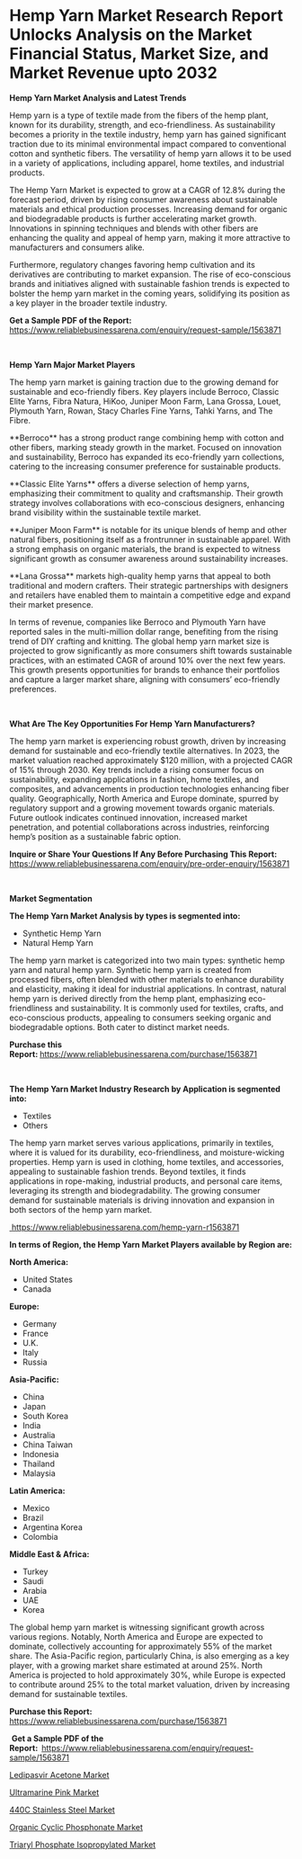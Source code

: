 <p><h1>Hemp Yarn Market Research Report Unlocks Analysis on the Market Financial Status, Market Size, and Market Revenue upto 2032</h1></p><p><strong>Hemp Yarn Market Analysis and Latest Trends</strong></p>
<p><p>Hemp yarn is a type of textile made from the fibers of the hemp plant, known for its durability, strength, and eco-friendliness. As sustainability becomes a priority in the textile industry, hemp yarn has gained significant traction due to its minimal environmental impact compared to conventional cotton and synthetic fibers. The versatility of hemp yarn allows it to be used in a variety of applications, including apparel, home textiles, and industrial products.</p><p>The Hemp Yarn Market is expected to grow at a CAGR of 12.8% during the forecast period, driven by rising consumer awareness about sustainable materials and ethical production processes. Increasing demand for organic and biodegradable products is further accelerating market growth. Innovations in spinning techniques and blends with other fibers are enhancing the quality and appeal of hemp yarn, making it more attractive to manufacturers and consumers alike.</p><p>Furthermore, regulatory changes favoring hemp cultivation and its derivatives are contributing to market expansion. The rise of eco-conscious brands and initiatives aligned with sustainable fashion trends is expected to bolster the hemp yarn market in the coming years, solidifying its position as a key player in the broader textile industry.</p></p>
<p><strong>Get a Sample PDF of the Report:&nbsp;</strong> <a href="https://www.reliablebusinessarena.com/enquiry/request-sample/1563871?utm_campaign=1871&utm_medium=2&utm_source=Github&utm_content=ia&utm_term=30012025&utm_id=hemp-yarn">https://www.reliablebusinessarena.com/enquiry/request-sample/1563871</a></p>
<p>&nbsp;</p>
<p><strong>Hemp Yarn Major Market Players</strong></p>
<p><p>The hemp yarn market is gaining traction due to the growing demand for sustainable and eco-friendly fibers. Key players include Berroco, Classic Elite Yarns, Fibra Natura, HiKoo, Juniper Moon Farm, Lana Grossa, Louet, Plymouth Yarn, Rowan, Stacy Charles Fine Yarns, Tahki Yarns, and The Fibre.</p><p>**Berroco** has a strong product range combining hemp with cotton and other fibers, marking steady growth in the market. Focused on innovation and sustainability, Berroco has expanded its eco-friendly yarn collections, catering to the increasing consumer preference for sustainable products. </p><p>**Classic Elite Yarns** offers a diverse selection of hemp yarns, emphasizing their commitment to quality and craftsmanship. Their growth strategy involves collaborations with eco-conscious designers, enhancing brand visibility within the sustainable textile market.</p><p>**Juniper Moon Farm** is notable for its unique blends of hemp and other natural fibers, positioning itself as a frontrunner in sustainable apparel. With a strong emphasis on organic materials, the brand is expected to witness significant growth as consumer awareness around sustainability increases.</p><p>**Lana Grossa** markets high-quality hemp yarns that appeal to both traditional and modern crafters. Their strategic partnerships with designers and retailers have enabled them to maintain a competitive edge and expand their market presence.</p><p>In terms of revenue, companies like Berroco and Plymouth Yarn have reported sales in the multi-million dollar range, benefiting from the rising trend of DIY crafting and knitting. The global hemp yarn market size is projected to grow significantly as more consumers shift towards sustainable practices, with an estimated CAGR of around 10% over the next few years. This growth presents opportunities for brands to enhance their portfolios and capture a larger market share, aligning with consumers’ eco-friendly preferences.</p></p>
<p>&nbsp;</p>
<p><strong>What Are The Key Opportunities For Hemp Yarn Manufacturers?</strong></p>
<p><p>The hemp yarn market is experiencing robust growth, driven by increasing demand for sustainable and eco-friendly textile alternatives. In 2023, the market valuation reached approximately $120 million, with a projected CAGR of 15% through 2030. Key trends include a rising consumer focus on sustainability, expanding applications in fashion, home textiles, and composites, and advancements in production technologies enhancing fiber quality. Geographically, North America and Europe dominate, spurred by regulatory support and a growing movement towards organic materials. Future outlook indicates continued innovation, increased market penetration, and potential collaborations across industries, reinforcing hemp’s position as a sustainable fabric option.</p></p>
<p><strong>Inquire or Share Your Questions If Any Before Purchasing This Report:</strong> <a href="https://www.reliablebusinessarena.com/enquiry/pre-order-enquiry/1563871?utm_campaign=1871&utm_medium=2&utm_source=Github&utm_content=ia&utm_term=30012025&utm_id=hemp-yarn">https://www.reliablebusinessarena.com/enquiry/pre-order-enquiry/1563871</a></p>
<p>&nbsp;</p>
<p><strong>Market Segmentation</strong></p>
<p><strong>The Hemp Yarn Market Analysis by types is segmented into:</strong></p>
<p><ul><li>Synthetic Hemp Yarn</li><li>Natural Hemp Yarn</li></ul></p>
<p><p>The hemp yarn market is categorized into two main types: synthetic hemp yarn and natural hemp yarn. Synthetic hemp yarn is created from processed fibers, often blended with other materials to enhance durability and elasticity, making it ideal for industrial applications. In contrast, natural hemp yarn is derived directly from the hemp plant, emphasizing eco-friendliness and sustainability. It is commonly used for textiles, crafts, and eco-conscious products, appealing to consumers seeking organic and biodegradable options. Both cater to distinct market needs.</p></p>
<p><strong>Purchase this Report:&nbsp;</strong><a href="https://www.reliablebusinessarena.com/purchase/1563871?utm_campaign=1871&utm_medium=2&utm_source=Github&utm_content=ia&utm_term=30012025&utm_id=hemp-yarn">https://www.reliablebusinessarena.com/purchase/1563871</a></p>
<p>&nbsp;</p>
<p><strong>The Hemp Yarn Market Industry Research by Application is segmented into:</strong></p>
<p><ul><li>Textiles</li><li>Others</li></ul></p>
<p><p>The hemp yarn market serves various applications, primarily in textiles, where it is valued for its durability, eco-friendliness, and moisture-wicking properties. Hemp yarn is used in clothing, home textiles, and accessories, appealing to sustainable fashion trends. Beyond textiles, it finds applications in rope-making, industrial products, and personal care items, leveraging its strength and biodegradability. The growing consumer demand for sustainable materials is driving innovation and expansion in both sectors of the hemp yarn market.</p></p>
<p><a href="https://www.reliablebusinessarena.com/hemp-yarn-r1563871?utm_campaign=1871&utm_medium=2&utm_source=Github&utm_content=ia&utm_term=30012025&utm_id=hemp-yarn">&nbsp;https://www.reliablebusinessarena.com/hemp-yarn-r1563871</a></p>
<p><strong>In terms of Region, the Hemp Yarn Market Players available by Region are:</strong></p>
<p>
    <p> <strong> North America: </strong>
        <ul>
            <li>United States</li>
            <li>Canada</li>
        </ul>
        </p> 
    <p> <strong> Europe: </strong>
        <ul>
            <li>Germany</li>
            <li>France</li>
            <li>U.K.</li>
            <li>Italy</li>
            <li>Russia</li>
        </ul>
        </p> 
    <p> <strong> Asia-Pacific: </strong>
        <ul>
            <li>China</li>
            <li>Japan</li>
            <li>South Korea</li>
            <li>India</li>
            <li>Australia</li>
            <li>China Taiwan</li>
            <li>Indonesia</li>
            <li>Thailand</li>
            <li>Malaysia</li>
        </ul>
        </p> 
    <p> <strong> Latin America: </strong>
        <ul>
            <li>Mexico</li>
            <li>Brazil</li>
            <li>Argentina Korea</li>
            <li>Colombia</li>
        </ul>
        </p> 
    <p> <strong> Middle East & Africa: </strong>
        <ul>
            <li>Turkey</li>
            <li>Saudi</li>
            <li>Arabia</li>
            <li>UAE</li>
            <li>Korea</li>
        </ul>
    </p>
    </p>
<p><p>The global hemp yarn market is witnessing significant growth across various regions. Notably, North America and Europe are expected to dominate, collectively accounting for approximately 55% of the market share. The Asia-Pacific region, particularly China, is also emerging as a key player, with a growing market share estimated at around 25%. North America is projected to hold approximately 30%, while Europe is expected to contribute around 25% to the total market valuation, driven by increasing demand for sustainable textiles.</p></p>
<p><strong>Purchase this Report: </strong><a href="https://www.reliablebusinessarena.com/purchase/1563871?utm_campaign=1871&utm_medium=2&utm_source=Github&utm_content=ia&utm_term=30012025&utm_id=hemp-yarn">https://www.reliablebusinessarena.com/purchase/1563871</a></p>
<p>&nbsp;<strong>Get a Sample PDF of the Report:&nbsp;&nbsp;</strong><a href="https://www.reliablebusinessarena.com/enquiry/request-sample/1563871?utm_campaign=1871&utm_medium=2&utm_source=Github&utm_content=ia&utm_term=30012025&utm_id=hemp-yarn">https://www.reliablebusinessarena.com/enquiry/request-sample/1563871</a></p>
<p><strong></strong></p>
<p><p><a href="https://github.com/santosh758595/Market-Research-Report-List-6/blob/main/ledipasvir-acetone-market.md?utm_campaign=1871&utm_medium=2&utm_source=Github&utm_content=ia&utm_term=30012025&utm_id=hemp-yarn">Ledipasvir Acetone Market</a></p><p><a href="https://github.com/ivetasyizhi/Market-Research-Report-List-1/blob/main/ultramarine-pink-market.md?utm_campaign=1871&utm_medium=2&utm_source=Github&utm_content=ia&utm_term=30012025&utm_id=hemp-yarn">Ultramarine Pink Market</a></p><p><a href="https://github.com/elizabethdagraca/Market-Research-Report-List-5/blob/main/440c-stainless-steel-market.md?utm_campaign=1871&utm_medium=2&utm_source=Github&utm_content=ia&utm_term=30012025&utm_id=hemp-yarn">440C Stainless Steel Market</a></p><p><a href="https://github.com/klindsey95/Market-Research-Report-List-1/blob/main/organic-cyclic-phosphonate-market.md?utm_campaign=1871&utm_medium=2&utm_source=Github&utm_content=ia&utm_term=30012025&utm_id=hemp-yarn">Organic Cyclic Phosphonate Market</a></p><p><a href="https://github.com/delindacallegari68/Market-Research-Report-List-1/blob/main/triaryl-phosphate-isopropylated-market.md?utm_campaign=1871&utm_medium=2&utm_source=Github&utm_content=ia&utm_term=30012025&utm_id=hemp-yarn">Triaryl Phosphate Isopropylated Market</a></p></p>